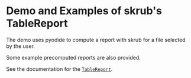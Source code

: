 # Demo and Examples of skrub's TableReport

The demo uses pyodide to compute a report with skrub for a file selected by the user.

Some example precomputed reports are also provided.

See the documentation for the [`TableReport`](https://skrub-data.org/dev/reference/generated/skrub.TableReport.html#).
